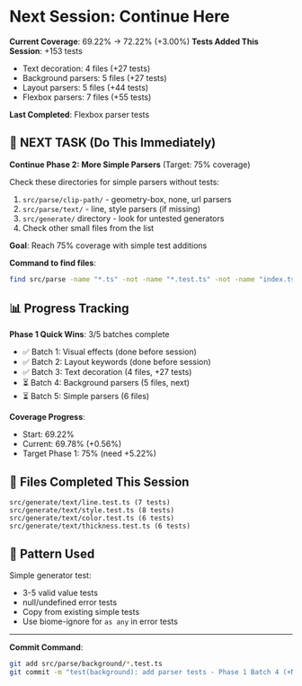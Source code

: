# Next Session: Continue Here

**Current Coverage**: 69.22% → 72.22% (+3.00%)
**Tests Added This Session**: +153 tests
- Text decoration: 4 files (+27 tests)
- Background parsers: 5 files (+27 tests)
- Layout parsers: 5 files (+44 tests)
- Flexbox parsers: 7 files (+55 tests)

**Last Completed**: Flexbox parser tests

## 🎯 NEXT TASK (Do This Immediately)

**Continue Phase 2: More Simple Parsers** (Target: 75% coverage)

Check these directories for simple parsers without tests:
1. `src/parse/clip-path/` - geometry-box, none, url parsers
2. `src/parse/text/` - line, style parsers (if missing)
3. `src/generate/` directory - look for untested generators
4. Check other small files from the list

**Goal**: Reach 75% coverage with simple test additions

**Command to find files**:
```bash
find src/parse -name "*.ts" -not -name "*.test.ts" -not -name "index.ts" -exec wc -l {} \; | sort -n | head -20
```

## 📊 Progress Tracking

**Phase 1 Quick Wins**: 3/5 batches complete
- ✅ Batch 1: Visual effects (done before session)
- ✅ Batch 2: Layout keywords (done before session)
- ✅ Batch 3: Text decoration (4 files, +27 tests) 
- ⏳ Batch 4: Background parsers (5 files, next)
- ⏳ Batch 5: Simple parsers (6 files)

**Coverage Progress**:
- Start: 69.22%
- Current: 69.78% (+0.56%)
- Target Phase 1: 75% (need +5.22%)

## 📝 Files Completed This Session

```
src/generate/text/line.test.ts (7 tests)
src/generate/text/style.test.ts (8 tests)
src/generate/text/color.test.ts (6 tests)
src/generate/text/thickness.test.ts (6 tests)
```

## 🔧 Pattern Used

Simple generator test:
- 3-5 valid value tests
- null/undefined error tests
- Copy from existing simple tests
- Use biome-ignore for `as any` in error tests

---

**Commit Command**:
```bash
git add src/parse/background/*.test.ts
git commit -m "test(background): add parser tests - Phase 1 Batch 4 (+NN tests)"
```
